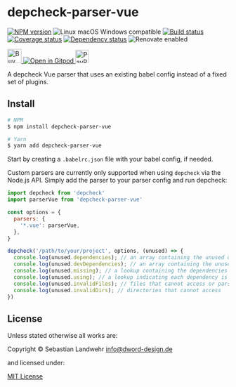 <!-- TITLE/ -->
# depcheck-parser-vue
<!-- /TITLE -->

<!-- BADGES/ -->
[![NPM version](https://img.shields.io/npm/v/depcheck-parser-vue.svg)](https://npmjs.org/package/depcheck-parser-vue)
![Linux macOS Windows compatible](https://img.shields.io/badge/os-linux%20%7C%C2%A0macos%20%7C%C2%A0windows-blue)
[![Build status](https://img.shields.io/github/workflow/status/dword-design/depcheck-parser-vue/build)](https://github.com/dword-design/depcheck-parser-vue/actions)
[![Coverage status](https://img.shields.io/coveralls/dword-design/depcheck-parser-vue)](https://coveralls.io/github/dword-design/depcheck-parser-vue)
[![Dependency status](https://img.shields.io/david/dword-design/depcheck-parser-vue)](https://david-dm.org/dword-design/depcheck-parser-vue)
![Renovate enabled](https://img.shields.io/badge/renovate-enabled-brightgreen)

<a href="https://www.buymeacoffee.com/dword">
  <img
    src="https://www.buymeacoffee.com/assets/img/guidelines/download-assets-sm-2.svg"
    alt="Buy Me a Coffee"
    height="32"
  >
</a><a href="https://gitpod.io/#https://github.com/dword-design/depcheck-parser-vue">
  <img src="https://gitpod.io/button/open-in-gitpod.svg" alt="Open in Gitpod">
</a>
<a href="https://paypal.me/SebastianLandwehr">
  <img
    src="https://upload.wikimedia.org/wikipedia/commons/b/b5/PayPal.svg"
    alt="PayPal"
    height="30"
  >
</a>
<!-- /BADGES -->

<!-- DESCRIPTION/ -->
A depcheck Vue parser that uses an existing babel config instead of a fixed set of plugins.
<!-- /DESCRIPTION -->

<!-- INSTALL/ -->
## Install

```bash
# NPM
$ npm install depcheck-parser-vue

# Yarn
$ yarn add depcheck-parser-vue
```
<!-- /INSTALL -->

Start by creating a `.babelrc.json` file with your babel config, if needed.

Custom parsers are currently only supported when using `depcheck` via the Node.js API. Simply add the parser to your parser config and run depcheck:

```js
import depcheck from 'depcheck'
import parserVue from 'depcheck-parser-vue'

const options = {
  parsers: {
    '*.vue': parserVue,
  },
}

depcheck('/path/to/your/project', options, (unused) => {
  console.log(unused.dependencies); // an array containing the unused dependencies
  console.log(unused.devDependencies); // an array containing the unused devDependencies
  console.log(unused.missing); // a lookup containing the dependencies missing in `package.json` and where they are used
  console.log(unused.using); // a lookup indicating each dependency is used by which files
  console.log(unused.invalidFiles); // files that cannot access or parse
  console.log(unused.invalidDirs); // directories that cannot access
})
```

<!-- LICENSE/ -->
## License

Unless stated otherwise all works are:

Copyright &copy; Sebastian Landwehr <info@dword-design.de>

and licensed under:

[MIT License](https://opensource.org/licenses/MIT)
<!-- /LICENSE -->
